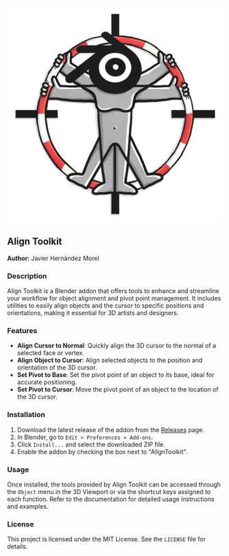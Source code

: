 <p align="center">
  <img src="AlignToolkit_Banner.png" alt="Banner Image" />
</p>

## Align Toolkit

**Author:** Javier Hernández Morel

### Description

Align Toolkit is a Blender addon that offers tools to enhance and streamline your workflow for object alignment and pivot point management. It includes utilities to easily align objects and the cursor to specific positions and orientations, making it essential for 3D artists and designers.

### Features

- **Align Cursor to Normal**: Quickly align the 3D cursor to the normal of a selected face or vertex.
- **Align Object to Cursor**: Align selected objects to the position and orientation of the 3D cursor.
- **Set Pivot to Base**: Set the pivot point of an object to its base, ideal for accurate positioning.
- **Set Pivot to Cursor**: Move the pivot point of an object to the location of the 3D cursor.

### Installation

1. Download the latest release of the addon from the [Releases](https://github.com/jhmorel/AlignToolkit/releases) page.
2. In Blender, go to `Edit > Preferences > Add-ons`.
3. Click `Install...` and select the downloaded ZIP file.
4. Enable the addon by checking the box next to "AlignToolkit".

### Usage

Once installed, the tools provided by Align Toolkit can be accessed through the `Object` menu in the 3D Viewport or via the shortcut keys assigned to each function. Refer to the documentation for detailed usage instructions and examples.

### License

This project is licensed under the MIT License. See the `LICENSE` file for details.
